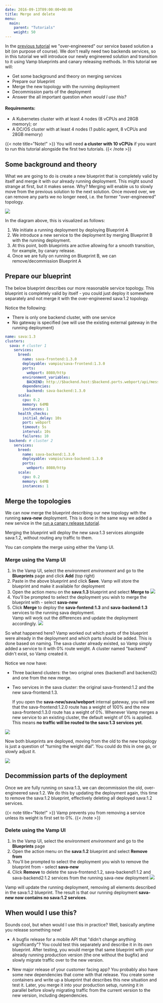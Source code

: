 ```yaml
---
date: 2016-09-13T09:00:00+00:00
title: Merge and delete
menu:
  main:
    parent: "Tutorials"
    weight: 50
---
```


In the [previous tutorial](/documentation/tutorials/split-a-monolith/) we "over-engineered" our service based solution a bit (on purpose of course). We don't really need two backends services, so in this tutorial we will introduce our newly engineered solution and transition to it using Vamp blueprints and canary releasing methods. In this tutorial we will:

* Get some background and theory on merging services
* Prepare our blueprint
* Merge the new topology with the running deployment
* Decommission parts of the deployment
* Answer the all important question _when would I use this?_

#### Requirements:
* A Kubernetes cluster with at least 4 nodes (8 vCPUs and 28GB memory); or
* A DC/OS cluster with at least 4 nodes (1 public agent, 8 vCPUs and 28GB memory)

{{< note title="Note!" >}} You will need **a cluster with 10 vCPUs** if you want to run this tutorial alongside the first two tutorials. {{< /note >}}

## Some background and theory

What we are going to do is create a new blueprint that is completely valid by itself and merge it
with our already running deployment. This might sound strange at first, but it makes sense. Why? Merging will enable us to slowly move from the previous solution to the next solution. Once moved over, we can
remove any parts we no longer need, i.e. the former "over-engineered" topology.

![](/images/screens/v094/services_atob.png)

In the diagram above, this is visualized as follows:

1. We initiate a running deployment by deploying Blueprint A
2. We introduce a new service to the deployment by merging Blueprint B with the running deployment.
3. At this point, both blueprints are active allowing for a smooth transition, for example, by canary release.
4. Once we are fully on running on Blueprint B, we can remove/decommission Blueprint A

## Prepare our blueprint

The below blueprint describes our more reasonable service topology. This blueprint is completely valid by itself - you could just deploy it somewhere separately and not merge it with the over-engineered sava:1.2 topology.

Notice the following:

* There is only one backend cluster, with one service
* No gateway is specified (we will use the existing external gateway in the running deployment)

```yaml
name: sava:1.3
clusters:
  sava: # cluster 1
    services:
      breed:
        name: sava-frontend:1.3.0
        deployable: vampio/sava-frontend:1.3.0
        ports:
          webport: 8080/http
        environment_variables:
          BACKEND: http://$backend.host:$backend.ports.webport/api/message
        dependencies:
          backend: sava-backend:1.3.0
      scale:
        cpu: 0.2
        memory: 64MB
        instances: 1
      health_checks:
        initial_delay: 10s
        port: webport
        timeout: 5s
        interval: 10s
        failures: 10
  backend: # cluster 2
    services:
      breed:
        name: sava-backend:1.3.0
        deployable: vampio/sava-backend:1.3.0
        ports:
          webport: 8080/http
      scale:
        cpu: 0.2
        memory: 64MB
        instances: 1
```

## Merge the topologies

We can now merge the blueprint describing our new topology with the running **sava-new** deployment. This is done in the same way we added a new service in the [run a canary release tutorial](/documentation/tutorials/run-a-canary-release/).  

Merging the blueprint will deploy the new sava:1.3 services alongside sava:1.2, without routing any traffic to them.

You can complete the merge using either the Vamp UI.

### Merge using the Vamp UI

1. In the Vamp UI, select the environment *environment* and go to the **Blueprints** page and click **Add** (top right)
2. Paste in the above blueprint and click **Save**. Vamp will store the blueprint and make it available for deployment 
3. Open the action menu on the **sava:1.3** blueprint and select **Merge to** 
  ![](/images/screens/v100/tut4/vampee-environment-blueprints-sava13-mergeto.png)
4. You'll be prompted to select the deployment you wish to merge the blueprint with - select **sava-new**
5. Click **Merge** to deploy the **sava-fontend:1.3** and **sava-backend:1.3** services to the running sava deployment.  
  Vamp will work out the differences and update the deployment accordingly.
  ![](/images/screens/v100/tut4/vampee-environment-deployments-savanew-5clusters.png)

So what happened here? Vamp worked out which parts of the blueprint were already in the deployment and which parts should be added. This is done based on naming. The sava cluster already existed, so Vamp simply added a service to it with 0% route weight. A cluster named "backend" didn't exist, so Vamp created it.

Notice we now have:

* Three backend clusters: the two original ones (backend1 and backend2) and one from the new merge.
* Two services in the sava cluster: the original sava-frontend:1.2 and the new sava-frontend:1.3.
  
  If you open the **sava-new/sava/webport** internal gateway, you will see that the sava-frontend:1.2.0 route has a weight of 100% and the new sava-frontend:1.3.0 route has a weight of 0%. Whenever Vamp merges a new service to an existing cluster, the default weight of 0% is applied. This means **no traffic will be routed to the sava:1.3 services yet**.

![](/images/screens/v100/tut4/vampee-environment-gateways-savanew-sava-internal-2routes.png)

Now both blueprints are deployed, moving from the old to the new topology is just a question of “turning the weight dial”. You could do this in one go, or slowly adjust it.

![](/images/screens/v100/tut4/vampee-environment-gateways-savanew-sava-internal-editweights.png)

## Decommission parts of the deployment

Once we are fully running on sava:1.3, we can decommission the old, over-engineered sava:1.2.  We do this by updating the deployment again, this time to remove the sava:1.2 blueprint, effectively deleting all deployed sava:1.2 services.

{{< note title="Note!" >}} Vamp prevents you from removing a service unless its weight is first set to 0%. {{< /note >}}

### Delete using the Vamp UI

1. In the Vamp UI, select the environment *environment* and go to the **Blueprints** page
2. Open the action menu on the **sava:1.2** blueprint and select **Remove from** 
3. You'll be prompted to select the deployment you wish to remove the blueprint from - select **sava-new**
5. Click **Remove** to delete the sava-frontend:1.2, sava-backend1:1.2 and sava-backend2:1.2 services from the running sava-new deployment
  ![](/images/screens/v100/tut4/vampee-environment-deployments-savanew-2clusters.png)

Vamp will update the running deployment, removing all elements described in the sava:1.2 blueprint. The result is that our running deployment **sava-new now contains no sava:1.2 services**.

## When would I use this?

Sounds cool, but when would I use this in practice? Well, basically anytime you release something new!

* A bugfix release for a mobile API that "didn't change anything significantly"? You could test this separately and describe it in its own blueprint. After testing, you would merge that same blueprint with your already running production version (the one without the bugfix) and slowly migrate traffic over to the new version.

* New major release of your customer facing app? You probably also have some new dependencies that come with that release. You create some containers and write up a blueprint that describes this new situation and test it. Later, you merge it into your production setup, running it in parallel before slowly migrating traffic from the current version to the new version, including dependencies.

